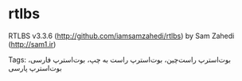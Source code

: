 # rtlbs
RTLBS v3.3.6 (http://github.com/iamsamzahedi/rtlbs) by Sam Zahedi (http://sam1.ir)

Tags: بوت‌استرپ راست‌چین، بوت‌استرپ راست به چپ، بوت‌استرپ فارسی، بوت‌استرپ پارسی
